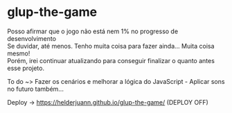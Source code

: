 # glup-the-game

Posso afirmar que o jogo não está nem 1% no progresso de desenvolvimento<br>
Se duvidar, até menos. Tenho muita coisa para fazer ainda... Muita coisa mesmo!<br>
Porém, irei continuar atualizando para conseguir finalizar o quanto antes esse projeto.

To do ~> Fazer os cenários e melhorar a lógica do JavaScript - Aplicar sons no futuro também...

Deploy -> https://helderjuann.github.io/glup-the-game/ (DEPLOY OFF)
